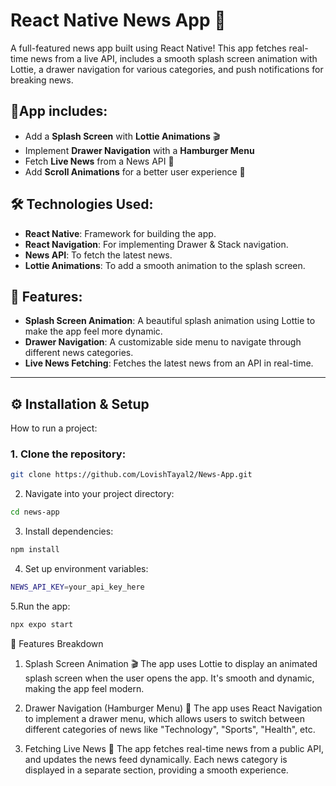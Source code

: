 # React Native News App 🚀

A full-featured news app built using React Native! This app fetches real-time news from a live API, includes a smooth splash screen animation with Lottie, a drawer navigation for various categories, and push notifications for breaking news. 

## 📌App includes:
- Add a **Splash Screen** with **Lottie Animations** 🎬
- Implement **Drawer Navigation** with a **Hamburger Menu** 
- Fetch **Live News** from a News API 📰
- Add **Scroll Animations** for a better user experience 📱

## 🛠 Technologies Used:
- **React Native**: Framework for building the app.
- **React Navigation**: For implementing Drawer & Stack navigation.
- **News API**: To fetch the latest news.
- **Lottie Animations**: To add a smooth animation to the splash screen.

## 🚀 Features:
- **Splash Screen Animation**: A beautiful splash animation using Lottie to make the app feel more dynamic.
- **Drawer Navigation**: A customizable side menu to navigate through different news categories.
- **Live News Fetching**: Fetches the latest news from an API in real-time.

---

## ⚙️ Installation & Setup

How to run a project:

### 1. Clone the repository:

```bash
git clone https://github.com/LovishTayal2/News-App.git
```
2. Navigate into your project directory:
```bash
cd news-app
```
3. Install dependencies:
```bash
npm install
```
4. Set up environment variables:
```bash
NEWS_API_KEY=your_api_key_here
```
5.Run the app:
```bash
npx expo start
```

🧩 Features Breakdown
1. Splash Screen Animation 🎬
The app uses Lottie to display an animated splash screen when the user opens the app. It's smooth and dynamic, making the app feel modern.

2. Drawer Navigation (Hamburger Menu) 🍔
The app uses React Navigation to implement a drawer menu, which allows users to switch between different categories of news like "Technology", "Sports", "Health", etc.

3. Fetching Live News 📰
The app fetches real-time news from a public API, and updates the news feed dynamically. Each news category is displayed in a separate section, providing a smooth experience.


